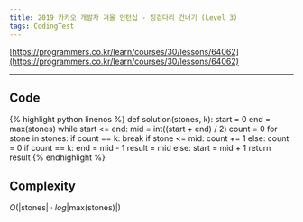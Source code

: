 ```yaml
---
title: 2019 카카오 개발자 겨울 인턴십 - 징검다리 건너기 (Level 3)
tags: CodingTest
---
```


[https://programmers.co.kr/learn/courses/30/lessons/64062](https://programmers.co.kr/learn/courses/30/lessons/64062)

<!--more-->
---

## Code
{% highlight python linenos %}
def solution(stones, k):
    start = 0
    end   = max(stones)
    while start <= end:
        mid = int((start + end) / 2)
        count = 0
        for stone in stones:
            if count == k:
                break
            if stone <= mid:
                count += 1
            else:
                count = 0
        if count == k:
            end    = mid - 1
            result = mid
        else:
            start = mid + 1
    return result
{% endhighlight %}


## Complexity
$O(|\text{stones}| \cdot log |\text{max(stones)}|)$
